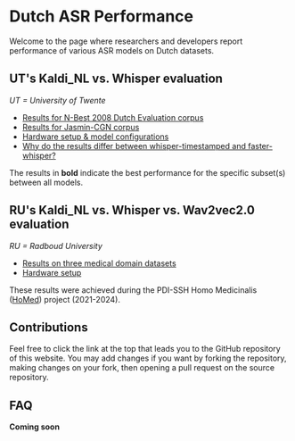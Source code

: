 <h1>Dutch ASR Performance</h1>

Welcome to the page where researchers and developers report performance of various ASR models on Dutch datasets.

<h2>UT's Kaldi_NL vs. Whisper evaluation</h2>

*UT = University of Twente*

- [Results for N-Best 2008 Dutch Evaluation corpus](./UT/N-Best/nbest_res.md)
- [Results for Jasmin-CGN corpus](./UT/Jasmin/jasmin.md)
- [Hardware setup & model configurations](./UT/hardware.md)
- [Why do the results differ between whisper-timestamped and faster-whisper?](./UT/analysis.md)

The results in **bold** indicate the best performance for the specific subset(s) between all models.

<h2>RU's Kaldi_NL vs. Whisper vs. Wav2vec2.0 evaluation</h2>

*RU = Radboud University*

- [Results on three medical domain datasets](./RU/wer.md)
- [Hardware setup](./RU/hardware.md)


These results were achieved during the PDI-SSH Homo Medicinalis ([HoMed](https://homed.ruhosting.nl/)) project (2021-2024).


## Contributions
Feel free to click the link at the top that leads you to the GitHub repository of this website. You may add changes if you want by forking the repository, making changes on your fork, then opening a pull request on the source repository.

## FAQ
**Coming soon**
